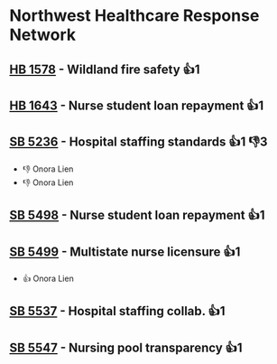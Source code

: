 # Northwest Healthcare Response Network

## [HB 1578](/bill/2023-24/hb/1578/) - Wildland fire safety 👍1  

## [HB 1643](/bill/2023-24/hb/1643/) - Nurse student loan repayment 👍1  

## [SB 5236](/bill/2023-24/sb/5236/) - Hospital staffing standards 👍1 👎3 
* 👎 Onora Lien
* 👎 Onora Lien

## [SB 5498](/bill/2023-24/sb/5498/) - Nurse student loan repayment 👍1  

## [SB 5499](/bill/2023-24/sb/5499/) - Multistate nurse licensure 👍1  
* 👍 Onora Lien

## [SB 5537](/bill/2023-24/sb/5537/) - Hospital staffing collab. 👍1  

## [SB 5547](/bill/2023-24/sb/5547/) - Nursing pool transparency 👍1  